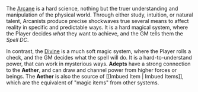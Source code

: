 The [Arcane](/rules/arcane) is a hard science, nothing but the truer understanding and manipulation of the physical world. Through either study, intuition, or natural talent, Arcanists produce precise shockwaves true several means to affect reality in specific and predictable ways. It is a hard magical system, where the Player decides _what_ they want to achieve, and the GM tells them the _Spell DC_.

In contrast, the [Divine](/rules/divine) is a much soft magic system, where the Player rolls a check, and the GM decides what the spell will do. It is a hard-to-understand power, that can work in mysterious ways. **Adepts** have a strong connection to the **Aether**, and can draw and channel power from higher forces or beings. The **Aether** is also the source of [[Imbued Item | Imbued Items]], which are the equivalent of "magic items" from other systems.
